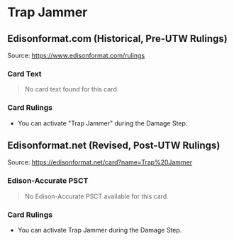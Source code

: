# Trap Jammer

## Edisonformat.com (Historical, Pre-UTW Rulings)

Source: https://www.edisonformat.com/rulings

### Card Text

> No card text found for this card.

### Card Rulings

*   You can activate "Trap Jammer" during the Damage Step.

## Edisonformat.net (Revised, Post-UTW Rulings)

Source: https://edisonformat.net/card?name=Trap%20Jammer

### Edison-Accurate PSCT

> No Edison-Accurate PSCT available for this card.

### Card Rulings

*   You can activate Trap Jammer during the Damage Step.
            